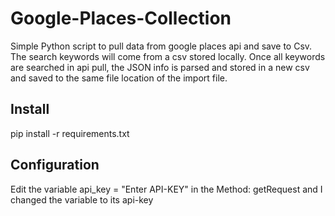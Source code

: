 # Google-Places-Collection
Simple Python script to pull data from google places api and save to Csv. The search keywords will come from a csv stored locally. Once all keywords are searched in api pull, the JSON info is parsed and stored in a new csv and saved to the same file location of the import file.

## Install
pip install -r requirements.txt

## Configuration
Edit the variable api_key = "Enter API-KEY" in the Method: getRequest and I changed the variable to its api-key
